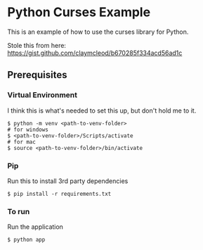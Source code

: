 # Python Curses Example
This is an example of how to use the curses library for Python.

Stole this from here:
https://gist.github.com/claymcleod/b670285f334acd56ad1c

## Prerequisites

### Virtual Environment
I think this is what's needed to set this up, but don't hold me to it.
````
$ python -m venv <path-to-venv-folder>
# for windows
$ <path-to-venv-folder>/Scripts/activate
# for mac
$ source <path-to-venv-folder>/bin/activate
````

### Pip
Run this to install 3rd party dependencies
````
$ pip install -r requirements.txt
````

### To run
Run the application
````
$ python app
````
